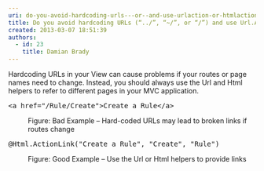 ```yaml
---
uri: do-you-avoid-hardcoding-urls---or--and-use-urlaction-or-htmlactionlink-instead
title: Do you avoid hardcoding URLs (“../”, “~/”, or “/”) and use Url.Action or Html.ActionLink instead?
created: 2013-03-07 18:51:39
authors:
  - id: 23
    title: Damian Brady
---
```





<span class='intro'> <p>Hardcoding URLs in your View can cause problems if your routes or page names need to change.  Instead, you should always use the Url and Html helpers to refer to different pages in your MVC application.</p> </span>

<dl class="badImage"><dt><div class="greyBox"><pre>&lt;a href=&quot;/Rule/Create&quot;&gt;Create a Rule&lt;/a&gt;
</pre></div></dt><dd>Figure&#58; Bad Example – Hard-coded URLs may lead to broken links if routes change</dd></dl><dl class="goodImage"><dt><div class="greyBox"><pre>@Html.ActionLink(&quot;Create a Rule&quot;, &quot;Create&quot;, &quot;Rule&quot;)
</pre></div></dt><dd>Figure&#58; Good Example – Use the Url or Html helpers to provide links</dd></dl>


